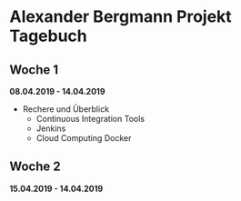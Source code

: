 # Alexander Bergmann Projekt Tagebuch



## Woche 1 

**08.04.2019 - 14.04.2019**

- Rechere und Überblick
  - Continuous Integration Tools  
  - Jenkins 
  - Cloud Computing Docker

## Woche 2 

**15.04.2019 - 14.04.2019**